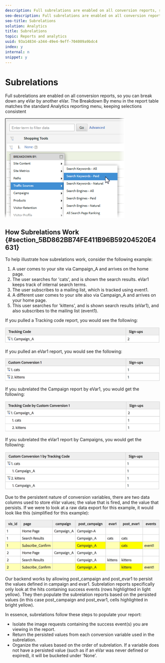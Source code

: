 ```yaml
---
description: Full subrelations are enabled on all conversion reports, so you can break down any eVar by another eVar. The Breakdown By menu in the report table matches the standard Analytics reporting menu, keeping selections consistent
seo-description: Full subrelations are enabled on all conversion reports, so you can break down any eVar by another eVar. The Breakdown By menu in the report table matches the standard Analytics reporting menu, keeping selections consistent
seo-title: Subrelations
solution: Analytics
title: Subrelations
topic: Reports and analytics
uuid: 93a14834-a344-49e4-9eff-704009a9bdc4
index: y
internal: n
snippet: y
---
```


# Subrelations

Full subrelations are enabled on all conversion reports, so you can break down any eVar by another eVar. The Breakdown By menu in the report table matches the standard Analytics reporting menu, keeping selections consistent

 ![](assets/subrelations.png)

## How Subrelations Work {#section_5BD862BB74FE411B96B59204520E4631}

To help illustrate how subrelations work, consider the following example:

1. A user comes to your site via Campaign_A and arrives on the home page. 
1. The user searches for 'cats', and is shown the search results. eVar1 keeps track of internal search terms. 
1. The user subscribes to a mailing list, which is tracked using event1. 
1. A different user comes to your site also via Campaign_A and arrives on your home page. 
1. This user searches for 'kittens', and is shown search results (eVar1), and also subscribes to the mailing list (event1).

If you pulled a Tracking code report, you would see the following:

![](assets/subrel_1.png)

If you pulled an eVar1 report, you would see the following:

![](assets/subrel_2.png)

If you subrelated the Campaign report by eVar1, you would get the following:

![](assets/subrel_3.png)

If you subrelated the eVar1 report by Campaigns, you would get the following:

![](assets/subrel_4.png)

Due to the persistent nature of conversion variables, there are two data columns used to store eVar values; the value that is fired, and the value that persists. If we were to look at a raw data export for this example, it would look like this (simplified for this example):

![](assets/subrel_5.png)

Our backend works by allowing post_campaign and post_evar1 to persist the values defined in campaign and evar1. Subrelation reports specifically only look at the hits containing success events (rows highlighted in light yellow). They then populate the subrelation reports based on the persisted values (in this case post_campaign and post_evar1, cells highlighted in bright yellow).

In essence, subrelations follow these steps to populate your report:

* Isolate the image requests containing the success event(s) you are viewing in the report. 
* Return the persisted values from each conversion variable used in the subrelation. 
* Organize the values based on the order of subrelation. If a variable does not have a persisted value (such as if an eVar was never defined or expired), it will be bucketed under 'None'.

